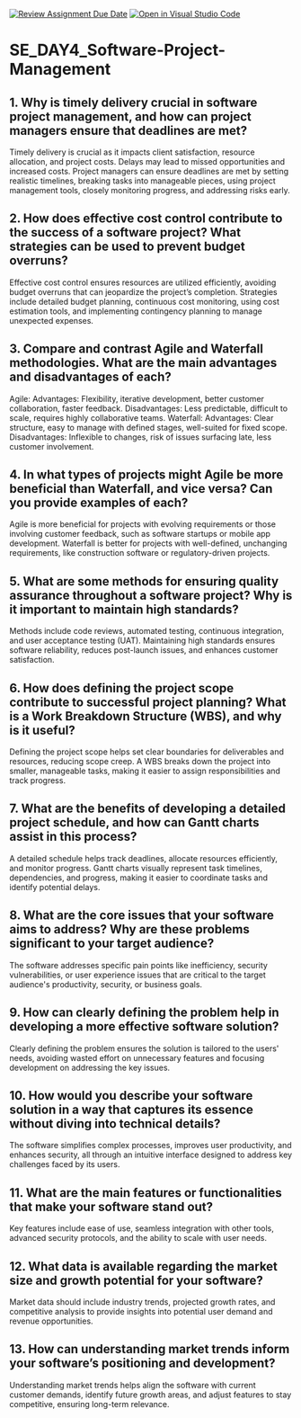 [![Review Assignment Due Date](https://classroom.github.com/assets/deadline-readme-button-22041afd0340ce965d47ae6ef1cefeee28c7c493a6346c4f15d667ab976d596c.svg)](https://classroom.github.com/a/9pw6JKcu)
[![Open in Visual Studio Code](https://classroom.github.com/assets/open-in-vscode-2e0aaae1b6195c2367325f4f02e2d04e9abb55f0b24a779b69b11b9e10269abc.svg)](https://classroom.github.com/online_ide?assignment_repo_id=16256454&assignment_repo_type=AssignmentRepo)
# SE_DAY4_Software-Project-Management
## 1. Why is timely delivery crucial in software project management, and how can project managers ensure that deadlines are met?

Timely delivery is crucial as it impacts client satisfaction, resource allocation, and project costs. Delays may lead to missed opportunities and increased costs. Project managers can ensure deadlines are met by setting realistic timelines, breaking tasks into manageable pieces, using project management tools, closely monitoring progress, and addressing risks early.

## 2. How does effective cost control contribute to the success of a software project? What strategies can be used to prevent budget overruns?

Effective cost control ensures resources are utilized efficiently, avoiding budget overruns that can jeopardize the project’s completion. Strategies include detailed budget planning, continuous cost monitoring, using cost estimation tools, and implementing contingency planning to manage unexpected expenses.

## 3. Compare and contrast Agile and Waterfall methodologies. What are the main advantages and disadvantages of each?

Agile:
Advantages: Flexibility, iterative development, better customer collaboration, faster feedback.
Disadvantages: Less predictable, difficult to scale, requires highly collaborative teams.
Waterfall:
Advantages: Clear structure, easy to manage with defined stages, well-suited for fixed scope.
Disadvantages: Inflexible to changes, risk of issues surfacing late, less customer involvement.

## 4. In what types of projects might Agile be more beneficial than Waterfall, and vice versa? Can you provide examples of each?

Agile is more beneficial for projects with evolving requirements or those involving customer feedback, such as software startups or mobile app development.
Waterfall is better for projects with well-defined, unchanging requirements, like construction software or regulatory-driven projects.

## 5. What are some methods for ensuring quality assurance throughout a software project? Why is it important to maintain high standards?

Methods include code reviews, automated testing, continuous integration, and user acceptance testing (UAT). Maintaining high standards ensures software reliability, reduces post-launch issues, and enhances customer satisfaction.

## 6. How does defining the project scope contribute to successful project planning? What is a Work Breakdown Structure (WBS), and why is it useful?

Defining the project scope helps set clear boundaries for deliverables and resources, reducing scope creep. A WBS breaks down the project into smaller, manageable tasks, making it easier to assign responsibilities and track progress.

## 7. What are the benefits of developing a detailed project schedule, and how can Gantt charts assist in this process?

A detailed schedule helps track deadlines, allocate resources efficiently, and monitor progress. Gantt charts visually represent task timelines, dependencies, and progress, making it easier to coordinate tasks and identify potential delays.

## 8. What are the core issues that your software aims to address? Why are these problems significant to your target audience?

The software addresses specific pain points like inefficiency, security vulnerabilities, or user experience issues that are critical to the target audience's productivity, security, or business goals.

## 9. How can clearly defining the problem help in developing a more effective software solution?

Clearly defining the problem ensures the solution is tailored to the users' needs, avoiding wasted effort on unnecessary features and focusing development on addressing the key issues.

## 10. How would you describe your software solution in a way that captures its essence without diving into technical details?

The software simplifies complex processes, improves user productivity, and enhances security, all through an intuitive interface designed to address key challenges faced by its users.

## 11. What are the main features or functionalities that make your software stand out?

Key features include ease of use, seamless integration with other tools, advanced security protocols, and the ability to scale with user needs.

## 12. What data is available regarding the market size and growth potential for your software?

Market data should include industry trends, projected growth rates, and competitive analysis to provide insights into potential user demand and revenue opportunities.

## 13. How can understanding market trends inform your software’s positioning and development?

Understanding market trends helps align the software with current customer demands, identify future growth areas, and adjust features to stay competitive, ensuring long-term relevance.
